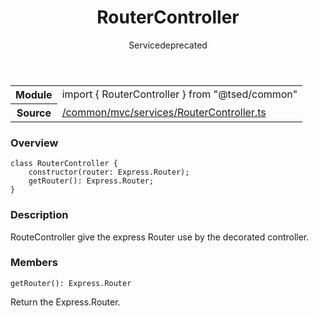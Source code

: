 
<header class="symbol-info-header"><h1 id="routercontroller">RouterController</h1><label class="symbol-info-type-label service">Service</label><label class="api-type-label deprecated" title="Use ExpressRouter insteadof.">deprecated</label></header>
<!-- summary -->
<section class="symbol-info"><table class="is-full-width"><tbody><tr><th>Module</th><td><div class="lang-typescript"><span class="token keyword">import</span> { RouterController }&nbsp;<span class="token keyword">from</span>&nbsp;<span class="token string">"@tsed/common"</span></div></td></tr><tr><th>Source</th><td><a href="https://github.com/Romakita/ts-express-decorators/blob/v4.17.7/src//common/mvc/services/RouterController.ts#L0-L0">/common/mvc/services/RouterController.ts</a></td></tr></tbody></table></section>
<!-- overview -->


### Overview


<pre><code class="typescript-lang "><span class="token keyword">class</span> RouterController <span class="token punctuation">{</span>
    <span class="token keyword">constructor</span><span class="token punctuation">(</span>router<span class="token punctuation">:</span> Express.Router<span class="token punctuation">)</span><span class="token punctuation">;</span>
    <span class="token function">getRouter</span><span class="token punctuation">(</span><span class="token punctuation">)</span><span class="token punctuation">:</span> Express.Router<span class="token punctuation">;</span>
<span class="token punctuation">}</span></code></pre>


<!-- Parameters -->

<!-- Description -->


### Description

RouteController give the express Router use by the decorated controller.

<!-- Members -->







### Members



<div class="method-overview">
<pre><code class="typescript-lang deprecated "><span class="token function">getRouter</span><span class="token punctuation">(</span><span class="token punctuation">)</span><span class="token punctuation">:</span> Express.Router</code></pre>
</div>


Return the Express.Router.







